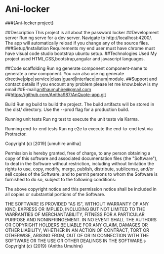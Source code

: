 # Ani-locker

###{Ani-locker project}

##Description This project is all about the password locker
##Development server
Run ng serve for a dev server. Navigate to http://localhost:4200/. The app will automatically reload if you change any of the source files. 
###Setup/Installation Requirements my end user must have chrome must have visual code studio bootstrap ubuntu setup. ##Technologies Used My project used HTML,CSS,bootstrap,angular and javascript languages.

##Code scaffolding
Run ng generate component component-name to generate a new component. You can also use ng generate directive|pipe|service|class|guard|interface|enum|module. ##Support and contact details If you encount any problem please let me know.below is my email 
##E-mail:anithaumuhire@gmail.com ##https://github.com/Anitha987/AnQuote-app.git

Build
Run ng build to build the project. The build artifacts will be stored in the dist/ directory. Use the --prod flag for a production build.

Running unit tests
Run ng test to execute the unit tests via Karma.

Running end-to-end tests
Run ng e2e to execute the end-to-end test via Protractor.

Copyright (c) [2019] [umuhire anitha]

Permission is hereby granted, free of charge, to any person obtaining a copy of this software and associated documentation files (the "Software"), to deal in the Software without restriction, including without limitation the rights to use, copy, modify, merge, publish, distribute, sublicense, and/or sell copies of the Software, and to permit persons to whom the Software is furnished to do so, subject to the following conditions:

The above copyright notice and this permission notice shall be included in all copies or substantial portions of the Software.

THE SOFTWARE IS PROVIDED "AS IS", WITHOUT WARRANTY OF ANY KIND, EXPRESS OR IMPLIED, INCLUDING BUT NOT LIMITED TO THE WARRANTIES OF MERCHANTABILITY, FITNESS FOR A PARTICULAR PURPOSE AND NONINFRINGEMENT. IN NO EVENT SHALL THE AUTHORS OR COPYRIGHT HOLDERS BE LIABLE FOR ANY CLAIM, DAMAGES OR OTHER LIABILITY, WHETHER IN AN ACTION OF CONTRACT, TORT OR OTHERWISE, ARISING FROM, OUT OF OR IN CONNECTION WITH THE SOFTWARE OR THE USE OR OTHER DEALINGS IN THE SOFTWARE.s Copyright (c) {2019} {Anitha Umuhire}
